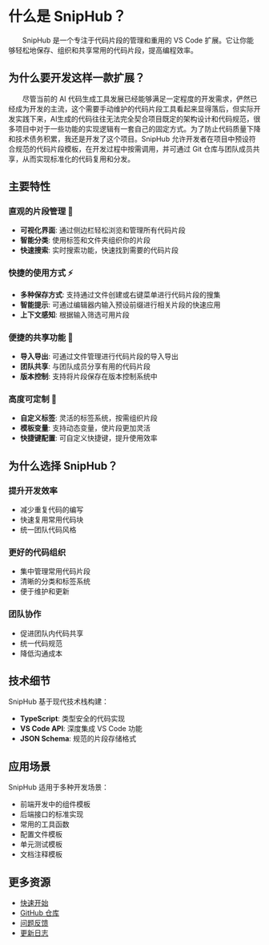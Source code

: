 # 什么是 SnipHub？

<p style="text-indent:2em;">SnipHub 是一个专注于代码片段的管理和重用的 VS Code 扩展。它让你能够轻松地保存、组织和共享常用的代码片段，提高编程效率。</p>

## 为什么要开发这样一款扩展？

<p style="text-indent:2em;">尽管当前的 AI 代码生成工具发展已经能够满足一定程度的开发需求，俨然已经成为开发的主流，这个需要手动维护的代码片段工具看起来显得落后，但实际开发实践下来，AI生成的代码往往无法完全契合项目既定的架构设计和代码规范，很多项目中对于一些功能的实现逻辑有一套自己的固定方式。为了防止代码质量下降和技术债务积累，我还是开发了这个项目。SnipHub 允许开发者在项目中预设符合规范的代码片段模板，在开发过程中按需调用，并可通过 Git 仓库与团队成员共享，从而实现标准化的代码复用和分发。</p>

## 主要特性

### 直观的片段管理 :rocket:

- **可视化界面**: 通过侧边栏轻松浏览和管理所有代码片段
- **智能分类**: 使用标签和文件夹组织你的片段
- **快速搜索**: 实时搜索功能，快速找到需要的代码片段

### 快捷的使用方式 :zap:

- **多种保存方式**: 支持通过文件创建或右键菜单进行代码片段的搜集
- **智能提示**: 可通过编辑器内输入预设前缀进行相关片段的快速应用
- **上下文感知**: 根据输入筛选可用片段

### 便捷的共享功能 :handshake:

- **导入导出**: 可通过文件管理进行代码片段的导入导出
- **团队共享**: 与团队成员分享有用的代码片段
- **版本控制**: 支持将片段保存在版本控制系统中

### 高度可定制 :wrench:

- **自定义标签**: 灵活的标签系统，按需组织片段
- **模板变量**: 支持动态变量，使片段更加灵活
- **快捷键配置**: 可自定义快捷键，提升使用效率

## 为什么选择 SnipHub？

### 提升开发效率

- 减少重复代码的编写
- 快速复用常用代码块
- 统一团队代码风格

### 更好的代码组织

- 集中管理常用代码片段
- 清晰的分类和标签系统
- 便于维护和更新

### 团队协作

- 促进团队内代码共享
- 统一代码规范
- 降低沟通成本

## 技术细节

SnipHub 基于现代技术栈构建：

- **TypeScript**: 类型安全的代码实现
- **VS Code API**: 深度集成 VS Code 功能
- **JSON Schema**: 规范的片段存储格式

## 应用场景

SnipHub 适用于多种开发场景：

- 前端开发中的组件模板
- 后端接口的标准实现
- 常用的工具函数
- 配置文件模板
- 单元测试模板
- 文档注释模板


## 更多资源

- [快速开始](./getting-started.md)
- [GitHub 仓库](https://github.com/dao404/SnipHub)
- [问题反馈](https://github.com/dao404/SnipHub/issues)
- [更新日志](../../CHANGELOG.md)